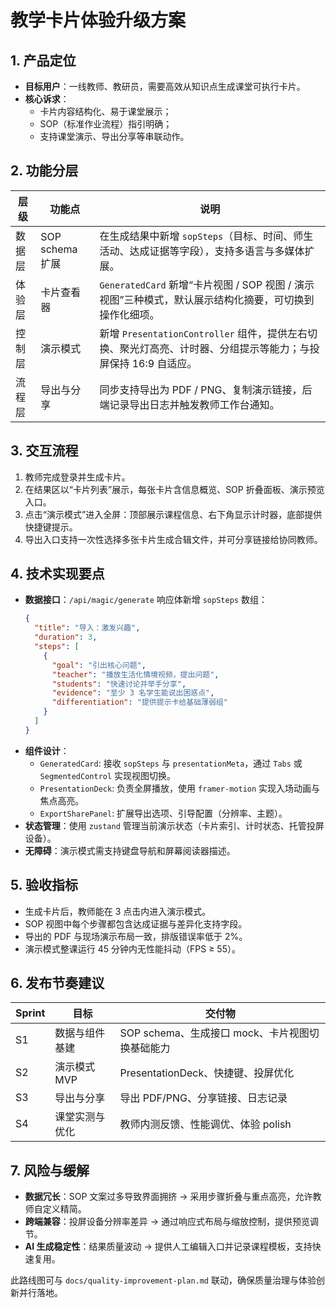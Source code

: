 # 教学卡片体验升级方案

## 1. 产品定位
- **目标用户**：一线教师、教研员，需要高效从知识点生成课堂可执行卡片。
- **核心诉求**：
  - 卡片内容结构化、易于课堂展示；
  - SOP（标准作业流程）指引明确；
  - 支持课堂演示、导出分享等串联动作。

## 2. 功能分层
| 层级 | 功能点 | 说明 |
|------|--------|------|
| 数据层 | SOP schema 扩展 | 在生成结果中新增 `sopSteps`（目标、时间、师生活动、达成证据等字段），支持多语言与多媒体扩展。 |
| 体验层 | 卡片查看器 | `GeneratedCard` 新增“卡片视图 / SOP 视图 / 演示视图”三种模式，默认展示结构化摘要，可切换到操作化细项。 |
| 控制层 | 演示模式 | 新增 `PresentationController` 组件，提供左右切换、聚光灯高亮、计时器、分组提示等能力；与投屏保持 16:9 自适应。 |
| 流程层 | 导出与分享 | 同步支持导出为 PDF / PNG、复制演示链接，后端记录导出日志并触发教师工作台通知。 |

## 3. 交互流程
1. 教师完成登录并生成卡片。
2. 在结果区以“卡片列表”展示，每张卡片含信息概览、SOP 折叠面板、演示预览入口。
3. 点击“演示模式”进入全屏：顶部展示课程信息、右下角显示计时器，底部提供快捷键提示。
4. 导出入口支持一次性选择多张卡片生成合辑文件，并可分享链接给协同教师。

## 4. 技术实现要点
- **数据接口**：`/api/magic/generate` 响应体新增 `sopSteps` 数组：
  ```json
  {
    "title": "导入：激发兴趣",
    "duration": 3,
    "steps": [
      {
        "goal": "引出核心问题",
        "teacher": "播放生活化情境视频，提出问题",
        "students": "快速讨论并举手分享",
        "evidence": "至少 3 名学生能说出困惑点",
        "differentiation": "提供提示卡给基础薄弱组"
      }
    ]
  }
  ```
- **组件设计**：
  - `GeneratedCard`: 接收 `sopSteps` 与 `presentationMeta`，通过 `Tabs` 或 `SegmentedControl` 实现视图切换。
  - `PresentationDeck`: 负责全屏播放，使用 `framer-motion` 实现入场动画与焦点高亮。
  - `ExportSharePanel`: 扩展导出选项、引导配置（分辨率、主题）。
- **状态管理**：使用 `zustand` 管理当前演示状态（卡片索引、计时状态、托管投屏设备）。
- **无障碍**：演示模式需支持键盘导航和屏幕阅读器描述。

## 5. 验收指标
- 生成卡片后，教师能在 3 点击内进入演示模式。
- SOP 视图中每个步骤都包含达成证据与差异化支持字段。
- 导出的 PDF 与现场演示布局一致，排版错误率低于 2%。
- 演示模式整课运行 45 分钟内无性能抖动（FPS ≥ 55）。

## 6. 发布节奏建议
| Sprint | 目标 | 交付物 |
|--------|------|--------|
| S1 | 数据与组件基建 | SOP schema、生成接口 mock、卡片视图切换基础能力 |
| S2 | 演示模式 MVP | PresentationDeck、快捷键、投屏优化 |
| S3 | 导出与分享 | 导出 PDF/PNG、分享链接、日志记录 |
| S4 | 课堂实测与优化 | 教师内测反馈、性能调优、体验 polish |

## 7. 风险与缓解
- **数据冗长**：SOP 文案过多导致界面拥挤 → 采用步骤折叠与重点高亮，允许教师自定义精简。
- **跨端兼容**：投屏设备分辨率差异 → 通过响应式布局与缩放控制，提供预览调节。
- **AI 生成稳定性**：结果质量波动 → 提供人工编辑入口并记录课程模板，支持快速复用。

此路线图可与 `docs/quality-improvement-plan.md` 联动，确保质量治理与体验创新并行落地。
